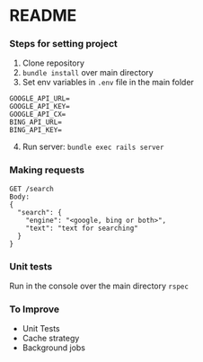 # README

### Steps for setting project

1. Clone repository
2. `bundle install` over main directory
3. Set env variables in `.env` file in the main folder

```
GOOGLE_API_URL=
GOOGLE_API_KEY=
GOOGLE_API_CX=
BING_API_URL=
BING_API_KEY=
```

4. Run server: `bundle exec rails server`

### Making requests

```
GET /search
Body:
{
  "search": {
    "engine": "<google, bing or both>",
    "text": "text for searching"
  }
}
```

### Unit tests

Run in the console over the main directory `rspec`

### To Improve

- Unit Tests
- Cache strategy
- Background jobs
